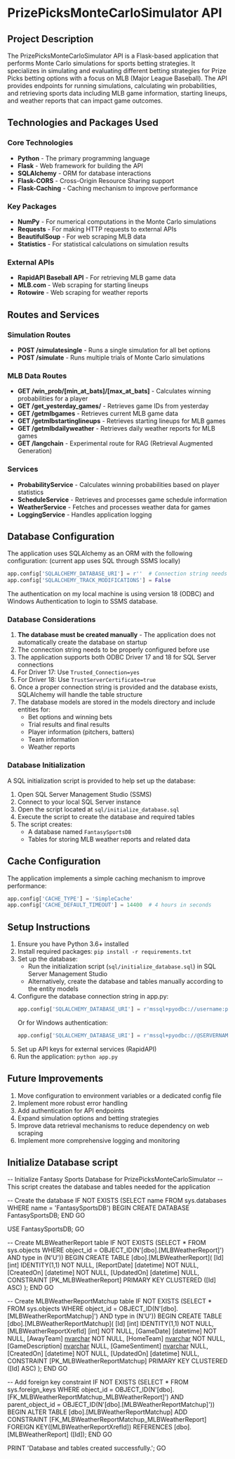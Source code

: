 # PrizePicksMonteCarloSimulator API

## Project Description
The PrizePicksMonteCarloSimulator API is a Flask-based application that performs Monte Carlo simulations for sports betting strategies. It specializes in simulating and evaluating different betting strategies for Prize Picks betting options with a focus on MLB (Major League Baseball). The API provides endpoints for running simulations, calculating win probabilities, and retrieving sports data including MLB game information, starting lineups, and weather reports that can impact game outcomes.

## Technologies and Packages Used

### Core Technologies
- **Python** - The primary programming language
- **Flask** - Web framework for building the API
- **SQLAlchemy** - ORM for database interactions
- **Flask-CORS** - Cross-Origin Resource Sharing support
- **Flask-Caching** - Caching mechanism to improve performance

### Key Packages
- **NumPy** - For numerical computations in the Monte Carlo simulations
- **Requests** - For making HTTP requests to external APIs
- **BeautifulSoup** - For web scraping MLB data
- **Statistics** - For statistical calculations on simulation results

### External APIs
- **RapidAPI Baseball API** - For retrieving MLB game data
- **MLB.com** - Web scraping for starting lineups
- **Rotowire** - Web scraping for weather reports

## Routes and Services

### Simulation Routes
- **POST /simulatesingle** - Runs a single simulation for all bet options
- **POST /simulate** - Runs multiple trials of Monte Carlo simulations

### MLB Data Routes
- **GET /win_prob/[min_at_bats]/[max_at_bats]** - Calculates winning probabilities for a player
- **GET /get_yesterday_games/** - Retrieves game IDs from yesterday
- **GET /getmlbgames** - Retrieves current MLB game data
- **GET /getmlbstartinglineups** - Retrieves starting lineups for MLB games
- **GET /getmlbdailyweather** - Retrieves daily weather reports for MLB games
- **GET /langchain** - Experimental route for RAG (Retrieval Augmented Generation)

### Services
- **ProbabilityService** - Calculates winning probabilities based on player statistics
- **ScheduleService** - Retrieves and processes game schedule information
- **WeatherService** - Fetches and processes weather data for games
- **LoggingService** - Handles application logging

## Database Configuration

The application uses SQLAlchemy as an ORM with the following configuration: (current app uses SQL through SSMS locally)

```python
app.config['SQLALCHEMY_DATABASE_URI'] = r''  # Connection string needs to be configured
app.config['SQLALCHEMY_TRACK_MODIFICATIONS'] = False
```
The authentication on my local machine is using version 18 (ODBC) and Windows Authentication to login to SSMS database.

### Database Considerations
1. **The database must be created manually** - The application does not automatically create the database on startup
2. The connection string needs to be properly configured before use
3. The application supports both ODBC Driver 17 and 18 for SQL Server connections
4. For Driver 17: Use `Trusted_Connection=yes`
5. For Driver 18: Use `TrustServerCertificate=true`
6. Once a proper connection string is provided and the database exists, SQLAlchemy will handle the table structure
7. The database models are stored in the models directory and include entities for:
   - Bet options and winning bets
   - Trial results and final results
   - Player information (pitchers, batters)
   - Team information
   - Weather reports

### Database Initialization
A SQL initialization script is provided to help set up the database:

1. Open SQL Server Management Studio (SSMS)
2. Connect to your local SQL Server instance
3. Open the script located at `sql/initialize_database.sql`
4. Execute the script to create the database and required tables
5. The script creates:
   - A database named `FantasySportsDB`
   - Tables for storing MLB weather reports and related data

## Cache Configuration

The application implements a simple caching mechanism to improve performance:

```python
app.config['CACHE_TYPE'] = 'SimpleCache'
app.config['CACHE_DEFAULT_TIMEOUT'] = 14400  # 4 hours in seconds
```

## Setup Instructions

1. Ensure you have Python 3.6+ installed
2. Install required packages: `pip install -r requirements.txt`
3. Set up the database:
   - Run the initialization script (`sql/initialize_database.sql`) in SQL Server Management Studio
   - Alternatively, create the database and tables manually according to the entity models
4. Configure the database connection string in app.py:
   ```python
   app.config['SQLALCHEMY_DATABASE_URI'] = r'mssql+pyodbc://username:password@server/FantasySportsDB?driver=ODBC+Driver+17+for+SQL+Server&Trusted_Connection=yes'
   ```
   Or for Windows authentication:
   ```python
   app.config['SQLALCHEMY_DATABASE_URI'] = r'mssql+pyodbc://@SERVERNAME\INSTANCENAME/FantasySportsDB?driver=ODBC+Driver+17+for+SQL+Server&Trusted_Connection=yes'
   ```
5. Set up API keys for external services (RapidAPI)
6. Run the application: `python app.py`

## Future Improvements

1. Move configuration to environment variables or a dedicated config file
2. Implement more robust error handling
3. Add authentication for API endpoints
4. Expand simulation options and betting strategies
5. Improve data retrieval mechanisms to reduce dependency on web scraping
6. Implement more comprehensive logging and monitoring

## Initialize Database script
-- Initialize Fantasy Sports Database for PrizePicksMonteCarloSimulator
-- This script creates the database and tables needed for the application

-- Create the database
IF NOT EXISTS (SELECT name FROM sys.databases WHERE name = 'FantasySportsDB')
BEGIN
    CREATE DATABASE FantasySportsDB;
END
GO

USE FantasySportsDB;
GO

-- Create MLBWeatherReport table
IF NOT EXISTS (SELECT * FROM sys.objects WHERE object_id = OBJECT_ID(N'[dbo].[MLBWeatherReport]') AND type in (N'U'))
BEGIN
    CREATE TABLE [dbo].[MLBWeatherReport](
        [Id] [int] IDENTITY(1,1) NOT NULL,
        [ReportDate] [datetime] NOT NULL,
        [CreatedOn] [datetime] NOT NULL,
        [UpdatedOn] [datetime] NULL,
        CONSTRAINT [PK_MLBWeatherReport] PRIMARY KEY CLUSTERED ([Id] ASC)
    );
END
GO

-- Create MLBWeatherReportMatchup table
IF NOT EXISTS (SELECT * FROM sys.objects WHERE object_id = OBJECT_ID(N'[dbo].[MLBWeatherReportMatchup]') AND type in (N'U'))
BEGIN
    CREATE TABLE [dbo].[MLBWeatherReportMatchup](
        [Id] [int] IDENTITY(1,1) NOT NULL,
        [MLBWeatherReportXrefId] [int] NOT NULL,
        [GameDate] [datetime] NOT NULL,
        [AwayTeam] [nvarchar](50) NOT NULL,
        [HomeTeam] [nvarchar](50) NOT NULL,
        [GameDescription] [nvarchar](max) NULL,
        [GameSentiment] [nvarchar](max) NULL,
        [CreatedOn] [datetime] NOT NULL,
        [UpdatedOn] [datetime] NULL,
        CONSTRAINT [PK_MLBWeatherReportMatchup] PRIMARY KEY CLUSTERED ([Id] ASC)
    );
END
GO

-- Add foreign key constraint
IF NOT EXISTS (SELECT * FROM sys.foreign_keys WHERE object_id = OBJECT_ID(N'[dbo].[FK_MLBWeatherReportMatchup_MLBWeatherReport]') 
  AND parent_object_id = OBJECT_ID(N'[dbo].[MLBWeatherReportMatchup]'))
BEGIN
    ALTER TABLE [dbo].[MLBWeatherReportMatchup] 
    ADD CONSTRAINT [FK_MLBWeatherReportMatchup_MLBWeatherReport] 
    FOREIGN KEY([MLBWeatherReportXrefId]) REFERENCES [dbo].[MLBWeatherReport] ([Id]);
END
GO

PRINT 'Database and tables created successfully.';
GO

